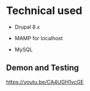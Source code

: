 # Technical used
- Drupal 8.x

- MAMP for localhost

- MySQL






## Demon and Testing
https://youtu.be/CA4UGH1vcGE

